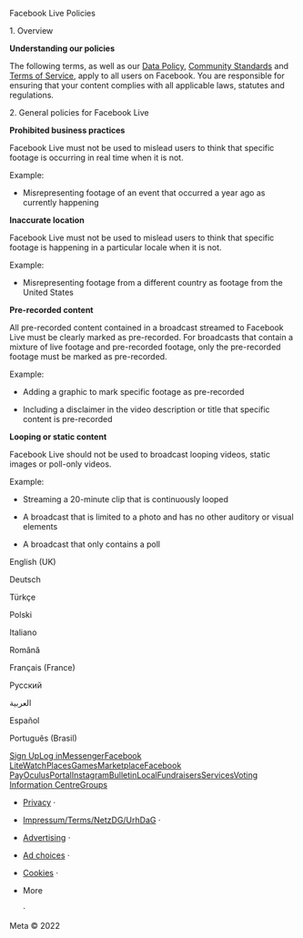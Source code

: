 Facebook Live Policies

1\. Overview

**Understanding our policies**

The following terms, as well as our [Data Policy](https://www.facebook.com/about/privacy/), [Community Standards](https://www.facebook.com/communitystandards/) and [Terms of Service](https://www.facebook.com/legal/terms), apply to all users on Facebook. You are responsible for ensuring that your content complies with all applicable laws, statutes and regulations.

2\. General policies for Facebook Live

**Prohibited business practices**

Facebook Live must not be used to mislead users to think that specific footage is occurring in real time when it is not.

Example:

*   Misrepresenting footage of an event that occurred a year ago as currently happening

**Inaccurate location**

Facebook Live must not be used to mislead users to think that specific footage is happening in a particular locale when it is not.

Example:

*   Misrepresenting footage from a different country as footage from the United States

**Pre-recorded content**

All pre-recorded content contained in a broadcast streamed to Facebook Live must be clearly marked as pre-recorded. For broadcasts that contain a mixture of live footage and pre-recorded footage, only the pre-recorded footage must be marked as pre-recorded.

Example:

*   Adding a graphic to mark specific footage as pre-recorded

*   Including a disclaimer in the video description or title that specific content is pre-recorded

**Looping or static content**

Facebook Live should not be used to broadcast looping videos, static images or poll-only videos.

Example:

*   Streaming a 20-minute clip that is continuously looped

*   A broadcast that is limited to a photo and has no other auditory or visual elements

*   A broadcast that only contains a poll

English (UK)

Deutsch

Türkçe

Polski

Italiano

Română

Français (France)

Русский

العربية

Español

Português (Brasil)

[Sign Up](https://www.facebook.com/reg/)[Log in](https://www.facebook.com/login/)[Messenger](https://l.facebook.com/l.php?u=https%3A%2F%2Fmessenger.com%2F&h=AT33ZhGY4g2fsOhzHIWjWw4fkSvC9d0vy2U9FY3KM_XtKKVnxActMzqvvoMPbbL1qCWMXzJus0-k_e6Z2DyjxawGqCGRBc3kd4kPeR3WiwLd0nic3BvN25Q-aDGO_4VNcwQWBsXaj7BDMGUm98BCEA)[Facebook Lite](https://www.facebook.com/lite/)[Watch](https://en-gb.facebook.com/watch/)[Places](https://www.facebook.com/places/)[Games](https://www.facebook.com/games/)[Marketplace](https://www.facebook.com/marketplace/)[Facebook Pay](https://pay.facebook.com/)[Oculus](https://l.facebook.com/l.php?u=https%3A%2F%2Fwww.oculus.com%2F&h=AT33ZhGY4g2fsOhzHIWjWw4fkSvC9d0vy2U9FY3KM_XtKKVnxActMzqvvoMPbbL1qCWMXzJus0-k_e6Z2DyjxawGqCGRBc3kd4kPeR3WiwLd0nic3BvN25Q-aDGO_4VNcwQWBsXaj7BDMGUm98BCEA)[Portal](https://portal.facebook.com/)[Instagram](https://l.facebook.com/l.php?u=https%3A%2F%2Fwww.instagram.com%2F&h=AT33ZhGY4g2fsOhzHIWjWw4fkSvC9d0vy2U9FY3KM_XtKKVnxActMzqvvoMPbbL1qCWMXzJus0-k_e6Z2DyjxawGqCGRBc3kd4kPeR3WiwLd0nic3BvN25Q-aDGO_4VNcwQWBsXaj7BDMGUm98BCEA)[Bulletin](https://l.facebook.com/l.php?u=https%3A%2F%2Fwww.bulletin.com%2F&h=AT33ZhGY4g2fsOhzHIWjWw4fkSvC9d0vy2U9FY3KM_XtKKVnxActMzqvvoMPbbL1qCWMXzJus0-k_e6Z2DyjxawGqCGRBc3kd4kPeR3WiwLd0nic3BvN25Q-aDGO_4VNcwQWBsXaj7BDMGUm98BCEA)[Local](https://www.facebook.com/local/lists/245019872666104/)[Fundraisers](https://www.facebook.com/fundraisers/)[Services](https://www.facebook.com/biz/directory/)[Voting Information Centre](https://www.facebook.com/votinginformationcenter/?entry_point=c2l0ZQ%3D%3D)[Groups](https://www.facebook.com/groups/explore/)

*   [Privacy](https://en-gb.facebook.com/privacy/explanation/) ·
*   [Impressum/Terms/NetzDG/UrhDaG](https://en-gb.facebook.com/terms?ref=pf) ·
*   [Advertising](https://en-gb.facebook.com/business/) ·
*   [Ad choices](https://en-gb.facebook.com/help/568137493302217)   ·
*   [Cookies](https://en-gb.facebook.com/policies/cookies/) ·
*   More
    
     ·

Meta © 2022